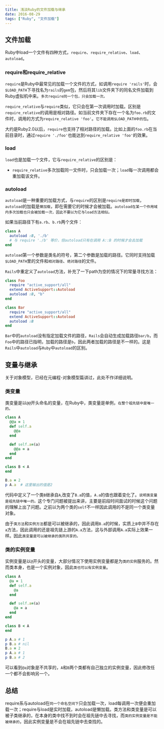 ```yaml
---
title: 浅淡Ruby的文件加载与继承
date: 2016-08-29
tags: ["Ruby", "文件加载"]
---
```

## 文件加载

Ruby中load一个文件有四种方式，`require`、`require_relative`、`load`、`autoload`。

### require和require_relative

`require`是Ruby中最常见的加载一个文件的方式，如调用`require 'rails'`时，会`$LOAD_PATH`下寻找名为`rails`的`gem`包，然后将其`lib`文件夹下的同名文件加载到Ruby虚拟机中来。`多次require同一个包，只会加载一次。`

`require_relative`与`require`类似，它只会在第一次调用时加载。区别是`require_relative`的调用是相对路径。如当前文件夹下存在一个名为`foo.rb`的文件时，调用的方式为`require_relative 'foo'`。`它不能调用$LOAD_PATH中的包`。

大约是Ruby2.0以后，`require`也支持了相对路径的加载。比如上面的`foo.rb`在当前目录时，通过`require './foo'`也能达到`require_relative 'foo'`的效果。

### load

`load`也是加载一个文件，它与`require_relative`的区别是：
- `require_relative`多次加载同一文件时，只会加载一次；`load`每一次调用都会重加载该文件。

### autoload

`autoload`是一种重要的加载方式，与`require`的区别是`require是即时加载`，`autoload`的加载是`懒加载`，即在需要它的时候才会被加载。`autoload在某一个作用域内多次加载也只会被加载一次，因此不要以为它与load方法相似。`

如果当前路径下有`a.rb`、`b.rb`两个文件：
```ruby
class A
  autoload :B, './b'
  # 与 require './b' 等价，但autoload只有在调用 A::B 的时候才会去加载
end
```

`autoload`第一个参数是类名的符号，第二个参数是加载的路径。它同时支持加载`$LOAD_PATH`里的文件和`相对路径`、`绝对路径`的文件。

`Rails`中重定义了`autoload`方法，补充了一下path为空的情况下的常量寻找方法：

```ruby
class Foo
  require "active_support/all"
  extend ActiveSupport::Autoload
  autoload :B, "b"
end

class Bar
  require "active_support/all"
  extend ActiveSupport::Autoload
  autoload :B
end
```

`Bar`中的`autoload`没有指定加载文件的路径，`Rails`会自动生成加载路径`bar/b`，而`Foo`中的路径已指明，加载的路径是`b`，因此两者加载的路径是不一样的。这是`Rails`中`autoload`与`Ruby`中`autoload`的区别。

## 变量与继承

关于对象模型，已经在元编程-对象模型篇讲过，此处不作详细说明。

### 类变量

类变量是以`@@`开头命名的变量，在Ruby中，类变量是单例，`在整个祖先链中是唯一的。`

```ruby
class A
  @@a = 1
  def self.a
    @@a
  end

  def self.a=(a)
    @@a = a
  end
end

class B < A
end

B.a = 2
p A.a  # 这里输出的值是2
```

代码中定义了一个类`B`继承自`A`,改变了`B.a`的值，`A.a`的值也跟着变化了。`说明类变量是祖先链中唯一的。`这个专门问题被提出来讲，主要是前段时间面试的时候这个问题的理解上出了问题。之前以为两个类的`self`不一样因此调用的不是同一个类变量对象。

由于`类方法`和`实例方法`都是可以被继承的，因此调用`B.a`的时候，实质上`B`中并不存在`a`方法，因此调用的还是祖先链上游的`A.a`方法，这与外部调用`A.a`实际上效果一样。因此`类变量是可以被继承的类所共享的。`

### 类的实例变量

实例变量是以`@`开头的变量，大部分情况下使用实例变量都是为`类的实例`服务的。然而类本身，也是一个实例对象，因此`类也可以有实例变量`。

```ruby
class A
  @a = 1
  def self.a
    @a
  end

  def self.a=(a)
    @a = a
  end
end

class B < A
end

p A.a # 1
p B.a # nil
B.a = 2
p A.a # 1
p B.a # 2
```

可以看到`@a`对象是不共享的，`A`和`B`两个类都有自己独立的实例变量，因此修改任一个都不会影响另一个。

## 总结

require系与autoload在`同一个命名空间下`只会加载一次，load每调用一次便会重加载一次；require与load是实时加载，autoload是懒加载。类方法和类变量是可以被子类继承的，在本身的类中找不到时会在祖先链中去寻找，而`类的实例变量是不能被继承的`，因此实例变量是不会在祖先链中去查找的。
